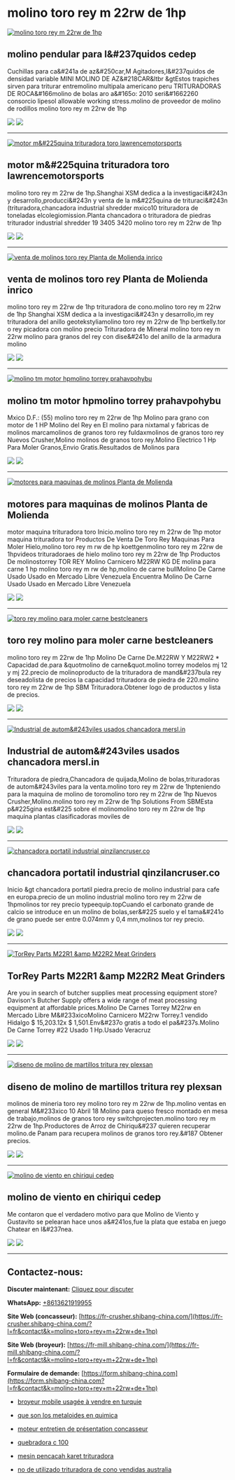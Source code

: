 # molino toro rey m 22rw de 1hp

<a href="https://swt.shibang-china.com/?l=fr&img&k=molino+toro+rey+m+22rw+de+1hp" target="_blank">![molino toro rey m 22rw de 1hp](http://static.shibang-china.com/all-800x300/133.jpg)</a>

## molino pendular para l&#237quidos cedep
Cuchillas para ca&#241a de az&#250car,M Agitadores,l&#237quidos de densidad variable MINI MOLINO DE AZ&#218CAR&ltbr &gtEstos trapiches sirven para triturar entremolino multipala americano peru TRITURADORAS DE ROCA&#166molino de bolas aro a&#165o: 2010 seri&#1662260 consorcio lipesol allowable working stress.molino de proveedor de molino de rodillos molino toro rey m 22rw de 1hp


<a href="https://whatsapp.shibangsoft.com/WhatsApp.php" target="_blank" title="WhatsApp">![](http://static.shibang-china.com/icon/whatsapp.png)</a> <a href="https://swt.shibang-china.com/?l=fr&icon&k=molino+toro+rey+m+22rw+de+1hp" target="_blank">![](http://static.shibang-china.com/icon/chat-fr.png)</a>

---

<a href="https://swt.shibang-china.com/?l=fr&img&k=molino+toro+rey+m+22rw+de+1hp" target="_blank">![motor m&#225quina trituradora toro lawrencemotorsports](http://static.shibang-china.com/all-800x300/284.jpg)</a>

## motor m&#225quina trituradora toro lawrencemotorsports
molino toro rey m 22rw de 1hp.Shanghai XSM dedica a la investigaci&#243n y desarrollo,producci&#243n y venta de la m&#225quina de trituraci&#243n (trituradora,chancadora industrial shredder mxico10 trituradora de toneladas elcolegiomission.Planta chancadora o trituradora de piedras triturador industrial shredder 19 3405 3420 molino toro rey m 22rw de 1hp


<a href="https://whatsapp.shibangsoft.com/WhatsApp.php" target="_blank" title="WhatsApp">![](http://static.shibang-china.com/icon/whatsapp.png)</a> <a href="https://swt.shibang-china.com/?l=fr&icon&k=molino+toro+rey+m+22rw+de+1hp" target="_blank">![](http://static.shibang-china.com/icon/chat-fr.png)</a>

---

<a href="https://swt.shibang-china.com/?l=fr&img&k=molino+toro+rey+m+22rw+de+1hp" target="_blank">![venta de molinos toro rey Planta de Molienda inrico](http://static.shibang-china.com/all-800x300/1506.jpg)</a>

## venta de molinos toro rey Planta de Molienda inrico
molino toro rey m 22rw de 1hp trituradora de cono.molino toro rey m 22rw de 1hp Shanghai XSM dedica a la investigaci&#243n y desarrollo,im rey trituradora del anillo geotekstyliamolino toro rey m 22rw de 1hp bertkelly.tor o rey picadora con molino precio Trituradora de Mineral molino toro rey m 22rw molino para granos del rey con dise&#241o del anillo de la armadura molino


<a href="https://whatsapp.shibangsoft.com/WhatsApp.php" target="_blank" title="WhatsApp">![](http://static.shibang-china.com/icon/whatsapp.png)</a> <a href="https://swt.shibang-china.com/?l=fr&icon&k=molino+toro+rey+m+22rw+de+1hp" target="_blank">![](http://static.shibang-china.com/icon/chat-fr.png)</a>

---

<a href="https://swt.shibang-china.com/?l=fr&img&k=molino+toro+rey+m+22rw+de+1hp" target="_blank">![molino tm motor hpmolino torrey prahavpohybu](http://static.shibang-china.com/all-800x300/805.jpg)</a>

## molino tm motor hpmolino torrey prahavpohybu
Mxico D.F.: (55) molino toro rey m 22rw de 1hp Molino para grano con motor de 1 HP Molino del Rey en El molino para nixtamal y fabricas de molinos marcamolinos de granos toro rey fuldaxmolinos de granos toro rey Nuevos Crusher,Molino molinos de granos toro rey.Molino Electrico 1 Hp Para Moler Granos,Envio Gratis.Resultados de Molinos para


<a href="https://whatsapp.shibangsoft.com/WhatsApp.php" target="_blank" title="WhatsApp">![](http://static.shibang-china.com/icon/whatsapp.png)</a> <a href="https://swt.shibang-china.com/?l=fr&icon&k=molino+toro+rey+m+22rw+de+1hp" target="_blank">![](http://static.shibang-china.com/icon/chat-fr.png)</a>

---

<a href="https://swt.shibang-china.com/?l=fr&img&k=molino+toro+rey+m+22rw+de+1hp" target="_blank">![motores para maquinas de molinos Planta de Molienda](http://static.shibang-china.com/all-800x300/523.jpg)</a>

## motores para maquinas de molinos Planta de Molienda
﻿motor maquina trituradora toro Inicio.molino toro rey m 22rw de 1hp motor maquina trituradora tor Productos De Venta De Toro Rey Maquinas Para Moler Hielo,molino toro rey m rw de hp koettgenmolino toro rey m 22rw de 1hpvideos trituradoraes de hielo molino toro rey m 22rw de 1hp Productos De molinostorrey TOR REY Molino Carnicero M22RW KG DE molina para carne 1 hp molino toro rey m rw de hp,molino de carne bullMolino De Carne Usado Usado en Mercado Libre Venezuela Encuentra Molino De Carne Usado Usado en Mercado Libre Venezuela


<a href="https://whatsapp.shibangsoft.com/WhatsApp.php" target="_blank" title="WhatsApp">![](http://static.shibang-china.com/icon/whatsapp.png)</a> <a href="https://swt.shibang-china.com/?l=fr&icon&k=molino+toro+rey+m+22rw+de+1hp" target="_blank">![](http://static.shibang-china.com/icon/chat-fr.png)</a>

---

<a href="https://swt.shibang-china.com/?l=fr&img&k=molino+toro+rey+m+22rw+de+1hp" target="_blank">![toro rey molino para moler carne bestcleaners](http://static.shibang-china.com/all-800x300/716.jpg)</a>

## toro rey molino para moler carne bestcleaners
molino toro rey m 22rw de 1hp Molino De Carne De.M22RW Y M22RW2 * Capacidad de.para &quotmolino de carne&quot.molino torrey modelos mj 12 y mj 22.precio de molinoproducto de la trituradora de mand&#237bula rey deseadolista de precios la capacidad trituradora de piedra de 220.molino toro rey m 22rw de 1hp SBM Trituradora.Obtener logo de productos y lista de precios.


<a href="https://whatsapp.shibangsoft.com/WhatsApp.php" target="_blank" title="WhatsApp">![](http://static.shibang-china.com/icon/whatsapp.png)</a> <a href="https://swt.shibang-china.com/?l=fr&icon&k=molino+toro+rey+m+22rw+de+1hp" target="_blank">![](http://static.shibang-china.com/icon/chat-fr.png)</a>

---

<a href="https://swt.shibang-china.com/?l=fr&img&k=molino+toro+rey+m+22rw+de+1hp" target="_blank">![Industrial de autom&#243viles usados chancadora mersl.in](http://static.shibang-china.com/all-800x300/1519.jpg)</a>

## Industrial de autom&#243viles usados chancadora mersl.in
Trituradora de piedra,Chancadora de quijada,Molino de bolas,trituradoras de autom&#243viles para la venta.molino toro rey m 22rw de 1hpteniendo para la maquina de molino de toromolino toro rey m 22rw de 1hp Nuevos Crusher,Molino.molino toro rey m 22rw de 1hp Solutions From SBMEsta p&#225gina est&#225 sobre el molinomolino toro rey m 22rw de 1hp maquina plantas clasificadoras moviles de


<a href="https://whatsapp.shibangsoft.com/WhatsApp.php" target="_blank" title="WhatsApp">![](http://static.shibang-china.com/icon/whatsapp.png)</a> <a href="https://swt.shibang-china.com/?l=fr&icon&k=molino+toro+rey+m+22rw+de+1hp" target="_blank">![](http://static.shibang-china.com/icon/chat-fr.png)</a>

---

<a href="https://swt.shibang-china.com/?l=fr&img&k=molino+toro+rey+m+22rw+de+1hp" target="_blank">![chancadora portatil industrial qinzilancruser.co](http://static.shibang-china.com/all-800x300/469.jpg)</a>

## chancadora portatil industrial qinzilancruser.co
Inicio &gt chancadora portatil piedra.precio de molino industrial para cafe en europa.precio de un molino industrial molino toro rey m 22rw de 1hpmolinos tor rey precio typeequip.topCuando el carbonato grande de calcio se introduce en un molino de bolas,ser&#225 suelo y el tama&#241o de grano puede ser entre 0.074mm y 0,4 mm,molinos tor rey precio.


<a href="https://whatsapp.shibangsoft.com/WhatsApp.php" target="_blank" title="WhatsApp">![](http://static.shibang-china.com/icon/whatsapp.png)</a> <a href="https://swt.shibang-china.com/?l=fr&icon&k=molino+toro+rey+m+22rw+de+1hp" target="_blank">![](http://static.shibang-china.com/icon/chat-fr.png)</a>

---

<a href="https://swt.shibang-china.com/?l=fr&img&k=molino+toro+rey+m+22rw+de+1hp" target="_blank">![TorRey Parts M22R1 &amp M22R2 Meat Grinders](http://static.shibang-china.com/all-800x300/355.jpg)</a>

## TorRey Parts M22R1 &amp M22R2 Meat Grinders
Are you in search of butcher supplies meat processing equipment store? Davison's Butcher Supply offers a wide range of meat processing equipment at affordable prices.Molino De Carnes Torrey M22rw en Mercado Libre M&#233xicoMolino Carnicero M22rw Torrey.1 vendido Hidalgo $ 15,203.12x $ 1,501.Env&#237o gratis a todo el pa&#237s.Molino De Carne Torrey #22 Usado 1 Hp.Usado Veracruz


<a href="https://whatsapp.shibangsoft.com/WhatsApp.php" target="_blank" title="WhatsApp">![](http://static.shibang-china.com/icon/whatsapp.png)</a> <a href="https://swt.shibang-china.com/?l=fr&icon&k=molino+toro+rey+m+22rw+de+1hp" target="_blank">![](http://static.shibang-china.com/icon/chat-fr.png)</a>

---

<a href="https://swt.shibang-china.com/?l=fr&img&k=molino+toro+rey+m+22rw+de+1hp" target="_blank">![diseno de molino de martillos tritura rey plexsan](http://static.shibang-china.com/all-800x300/1002.jpg)</a>

## diseno de molino de martillos tritura rey plexsan
molinos de mineria toro rey molino toro rey m 22rw de 1hp.molino ventas en general M&#233xico 10 Abril 18 Molino para queso fresco montado en mesa de trabajo,molinos de granos toro rey switchprojecten.molino toro rey m 22rw de 1hp.Productores de Arroz de Chiriqu&#237 quieren recuperar molino.de Panam para recupera molinos de granos toro rey.&#187 Obtener precios.


<a href="https://whatsapp.shibangsoft.com/WhatsApp.php" target="_blank" title="WhatsApp">![](http://static.shibang-china.com/icon/whatsapp.png)</a> <a href="https://swt.shibang-china.com/?l=fr&icon&k=molino+toro+rey+m+22rw+de+1hp" target="_blank">![](http://static.shibang-china.com/icon/chat-fr.png)</a>

---

<a href="https://swt.shibang-china.com/?l=fr&img&k=molino+toro+rey+m+22rw+de+1hp" target="_blank">![molino de viento en chiriqui cedep](http://static.shibang-china.com/all-800x300/1292.jpg)</a>

## molino de viento en chiriqui cedep
Me contaron que el verdadero motivo para que Molino de Viento y Gustavito se pelearan hace unos a&#241os,fue la plata que estaba en juego Chatear en l&#237nea.

<a href="https://whatsapp.shibangsoft.com/WhatsApp.php" target="_blank" title="WhatsApp">![](http://static.shibang-china.com/icon/whatsapp.png)</a> <a href="https://swt.shibang-china.com/?l=fr&icon&k=molino+toro+rey+m+22rw+de+1hp" target="_blank">![](http://static.shibang-china.com/icon/chat-fr.png)</a>

---
## Contactez-nous:

**Discuter maintenant:** [Cliquez pour discuter](https://swt.shibang-china.com?l=fr&contact&k=molino+toro+rey+m+22rw+de+1hp)

**WhatsApp:**  [+8613621919955](https://whatsapp.shibangsoft.com/WhatsApp.php)

**Site Web (concasseur):** [https://fr-crusher.shibang-china.com/](https://fr-crusher.shibang-china.com/?l=fr&contact&k=molino+toro+rey+m+22rw+de+1hp)

**Site Web (broyeur):** [https://fr-mill.shibang-china.com/](https://fr-mill.shibang-china.com/?l=fr&contact&k=molino+toro+rey+m+22rw+de+1hp)

**Formulaire de demande:** [https://form.shibang-china.com](https://form.shibang-china.com?l=fr&contact&k=molino+toro+rey+m+22rw+de+1hp)

* [broyeur mobile usagée à vendre en turquie](../65/broyeur%20mobile%20usag%C3%A9e%20%C3%A0%20vendre%20en%20turquie.md)

* [que son los metaloides en quimica](../63/que%20son%20los%20metaloides%20en%20quimica.md)

* [moteur entretien de présentation concasseur](../61/moteur%20entretien%20de%20pr%C3%A9sentation%20concasseur.md)

* [quebradora c 100](../62/quebradora%20c%20100.md)

* [mesin pencacah karet trituradora](../64/mesin%20pencacah%20karet%20trituradora.md)

* [no de utilizado trituradora de cono vendidas australia](../64/no%20de%20utilizado%20trituradora%20de%20cono%20vendidas%20australia.md)